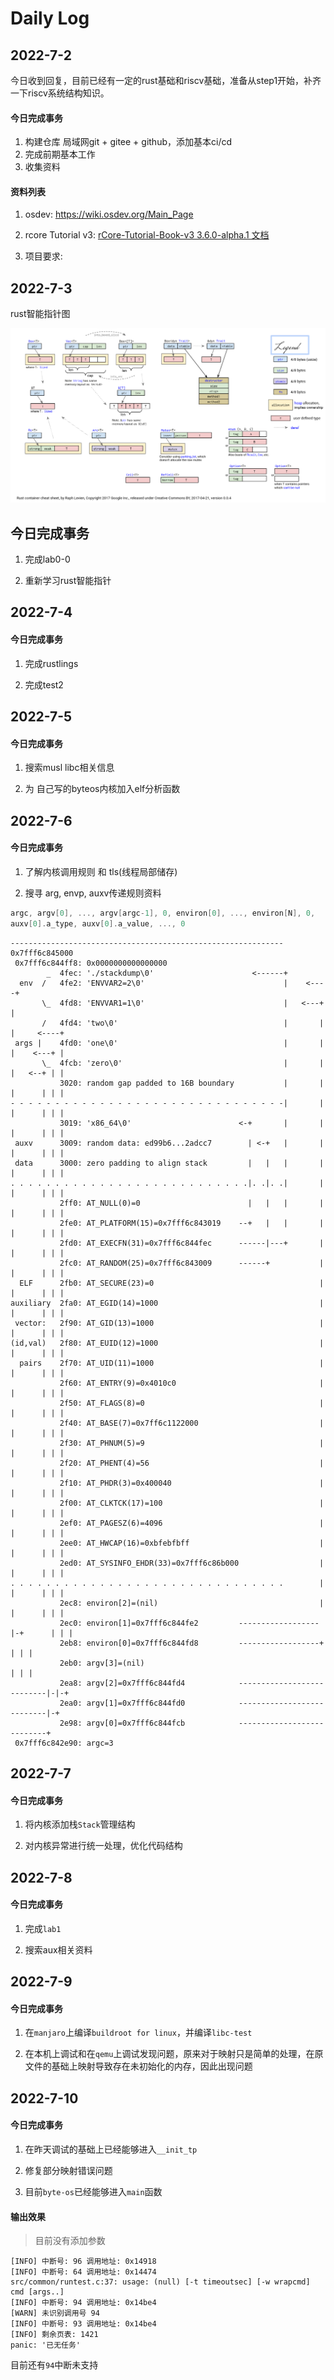 # Daily Log

## 2022-7-2

今日收到回复，目前已经有一定的rust基础和riscv基础，准备从step1开始，补齐一下riscv系统结构知识。

#### 今日完成事务

1. 构建仓库 局域网git + gitee + github，添加基本ci/cd
2. 完成前期基本工作
3. 收集资料

#### 资料列表

1. osdev: https://wiki.osdev.org/Main_Page

2. rcore Tutorial v3: [rCore-Tutorial-Book-v3 3.6.0-alpha.1 文档](https://rcore-os.github.io/rCore-Tutorial-Book-v3/)

3. 项目要求: 

## 2022-7-3

rust智能指针图

![rust-containers.png](assets-Daily/e5e1f4239aefd1cdcdbece7f4488836714f4cb26.png)

## 今日完成事务

1. 完成lab0-0

2. 重新学习rust智能指针

## 2022-7-4

#### 今日完成事务

1. 完成rustlings

2. 完成test2

## 2022-7-5

#### 今日完成事务

1. 搜索musl libc相关信息

2. 为 自己写的byteos内核加入elf分析函数

## 2022-7-6

#### 今日完成事务

1. 了解内核调用规则 和 tls(线程局部储存) 

2. 搜寻 arg, envp, auxv传递规则资料

```c
argc, argv[0], ..., argv[argc-1], 0, environ[0], ..., environ[N], 0,
auxv[0].a_type, auxv[0].a_value, ..., 0
```

```
------------------------------------------------------------- 0x7fff6c845000
 0x7fff6c844ff8: 0x0000000000000000
        _  4fec: './stackdump\0'                      <------+
  env  /   4fe2: 'ENVVAR2=2\0'                               |    <----+
       \_  4fd8: 'ENVVAR1=1\0'                               |   <---+ |
       /   4fd4: 'two\0'                                     |       | |     <----+
 args |    4fd0: 'one\0'                                     |       | |    <---+ |
       \_  4fcb: 'zero\0'                                    |       | |   <--+ | |
           3020: random gap padded to 16B boundary           |       | |      | | |
- - - - - - - - - - - - - - - - - - - - - - - - - - - - - - -|       | |      | | |
           3019: 'x86_64\0'                        <-+       |       | |      | | |
 auxv      3009: random data: ed99b6...2adcc7        | <-+   |       | |      | | |
 data      3000: zero padding to align stack         |   |   |       | |      | | |
. . . . . . . . . . . . . . . . . . . . . . . . . . .|. .|. .|       | |      | | |
           2ff0: AT_NULL(0)=0                        |   |   |       | |      | | |
           2fe0: AT_PLATFORM(15)=0x7fff6c843019    --+   |   |       | |      | | |
           2fd0: AT_EXECFN(31)=0x7fff6c844fec      ------|---+       | |      | | |
           2fc0: AT_RANDOM(25)=0x7fff6c843009      ------+           | |      | | |
  ELF      2fb0: AT_SECURE(23)=0                                     | |      | | |
auxiliary  2fa0: AT_EGID(14)=1000                                    | |      | | |
 vector:   2f90: AT_GID(13)=1000                                     | |      | | |
(id,val)   2f80: AT_EUID(12)=1000                                    | |      | | |
  pairs    2f70: AT_UID(11)=1000                                     | |      | | |
           2f60: AT_ENTRY(9)=0x4010c0                                | |      | | |
           2f50: AT_FLAGS(8)=0                                       | |      | | |
           2f40: AT_BASE(7)=0x7ff6c1122000                           | |      | | |
           2f30: AT_PHNUM(5)=9                                       | |      | | |
           2f20: AT_PHENT(4)=56                                      | |      | | |
           2f10: AT_PHDR(3)=0x400040                                 | |      | | |
           2f00: AT_CLKTCK(17)=100                                   | |      | | |
           2ef0: AT_PAGESZ(6)=4096                                   | |      | | |
           2ee0: AT_HWCAP(16)=0xbfebfbff                             | |      | | |
           2ed0: AT_SYSINFO_EHDR(33)=0x7fff6c86b000                  | |      | | |
. . . . . . . . . . . . . . . . . . . . . . . . . . . . . . .        | |      | | |
           2ec8: environ[2]=(nil)                                    | |      | | |
           2ec0: environ[1]=0x7fff6c844fe2         ------------------|-+      | | |
           2eb8: environ[0]=0x7fff6c844fd8         ------------------+        | | |
           2eb0: argv[3]=(nil)                                                | | |
           2ea8: argv[2]=0x7fff6c844fd4            ---------------------------|-|-+
           2ea0: argv[1]=0x7fff6c844fd0            ---------------------------|-+
           2e98: argv[0]=0x7fff6c844fcb            ---------------------------+
 0x7fff6c842e90: argc=3 
```

## 2022-7-7

#### 今日完成事务

1. 将内核添加栈`Stack`管理结构

2. 对内核异常进行统一处理，优化代码结构

## 2022-7-8

#### 今日完成事务

1. 完成`lab1`

2. 搜索aux相关资料

## 2022-7-9

#### 今日完成事务

1. 在`manjaro`上编译`buildroot for linux`，并编译`libc-test`

2. 在本机上调试和在`qemu`上调试发现问题，原来对于映射只是简单的处理，在原文件的基础上映射导致存在未初始化的内存，因此出现问题

## 2022-7-10

#### 今日完成事务

1. 在昨天调试的基础上已经能够进入`__init_tp`

2. 修复部分映射错误问题

3. 目前`byte-os`已经能够进入`main`函数

#### 输出效果

> 目前没有添加参数

```shell
[INFO] 中断号: 96 调用地址: 0x14918
[INFO] 中断号: 64 调用地址: 0x14474
src/common/runtest.c:37: usage: (null) [-t timeoutsec] [-w wrapcmd] cmd [args..]
[INFO] 中断号: 94 调用地址: 0x14be4
[WARN] 未识别调用号 94
[INFO] 中断号: 93 调用地址: 0x14be4
[INFO] 剩余页表: 1421
panic: '已无任务'
```

目前还有`94`中断未支持
